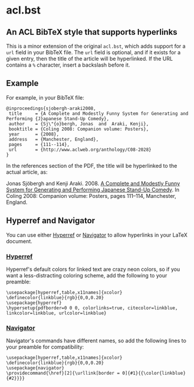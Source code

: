 # acl.bst
## An ACL BibTeX style that supports hyperlinks

This is a minor extension of the original `acl.bst`, which adds support for a `url` field in your BibTeX file.
The `url` field is optional, and if it exists for a given entry, then the title of the article will be hyperlinked.
If the URL contains a `%` character, insert a backslash before it.

## Example
For example, in your BibTeX file:

    @inproceedings{sjobergh-araki2008,
     title     = {A Complete and Modestly Funny System for Generating and Performing {J}apanese Stand-Up Comedy},
     author    = {Sj\"{o}bergh, Jonas  and  Araki, Kenji},
     booktitle = {Coling 2008: Companion volume: Posters},
     year      = {2008},
     address   = {Manchester, England},
     pages     = {111--114},
     url       = {http://www.aclweb.org/anthology/C08-2028}
    }

In the references section of the PDF, the title will be hyperlinked to the actual article, as:

Jonas Sjöbergh and Kenji Araki. 2008. [A Complete and Modestly Funny System for Generating and Performing Japanese Stand-Up Comedy](http://www.aclweb.org/anthology/C08-2028). In Coling 2008: Companion volume: Posters, pages 111–114, Manchester, England.

## Hyperref and Navigator
You can use either [Hyperref] or [Navigator] to allow hyperlinks in your LaTeX document.

### [Hyperref]
Hyperref's default colors for linked text are crazy neon colors, so if you want a less-distracting coloring scheme, add the following to your preamble:

    \usepackage[hyperref,table,x11names]{xcolor}
    \definecolor{linkblue}{rgb}{0,0,0.20}
    \usepackage{hyperref}
    \hypersetup{pdfborder=0 0 0, colorlinks=true, citecolor=linkblue, linkcolor=linkblue, urlcolor=linkblue}

### [Navigator]
Navigator's commands have different names, so add the following lines to your preamble for compatibility:

    \usepackage[hyperref,table,x11names]{xcolor}
    \definecolor{linkblue}{rgb}{0,0,0.20}
	\usepackage{navigator}
	\providecommand{\href}[2]{\urllink[border = 0]{#1}{{\color{linkblue}{#2}}}}


[Hyperref]: https://en.wikibooks.org/wiki/LaTeX/Hyperlinks
[Navigator]: http://ctan.org/pkg/navigator
